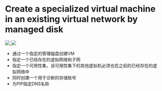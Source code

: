 # Create a specialized virtual machine in an existing virtual network by managed disk

<a href="https://portal.azure.cn/#create/Microsoft.Template/uri/https%3A%2F%2Fraw.githubusercontent.com%2Fdafoyiming%2Fazure-quick-start-china%2Fmeat%2F201-vm-specialized-managed-vhd-existing-vnet-AS%2Fazuredeploy.json" target="_blank">
    <img src="http://azuredeploy.net/deploybutton.png"/>
</a>
<a href="http://armviz.io/#/?load=https%3A%2F%2Fraw.githubusercontent.com%2FAzure%2Fazure-quickstart-templates%2Fmaster%2F201-vm-specialized-vhd-existing-vnet%2Fazuredeploy.json" target="_blank">
    <img src="http://armviz.io/visualizebutton.png"/>
</a>

- 通过一个指定的管理磁盘创建VM
- 指定一个已经存在的虚拟网络和子网
- 指定一个可用性集，该可用性集下的其他虚拟机必须也在之前的已经存在的虚拟网络中
- 同时创建一个用于诊断的存储账号
- 为PIP指定DNS名称